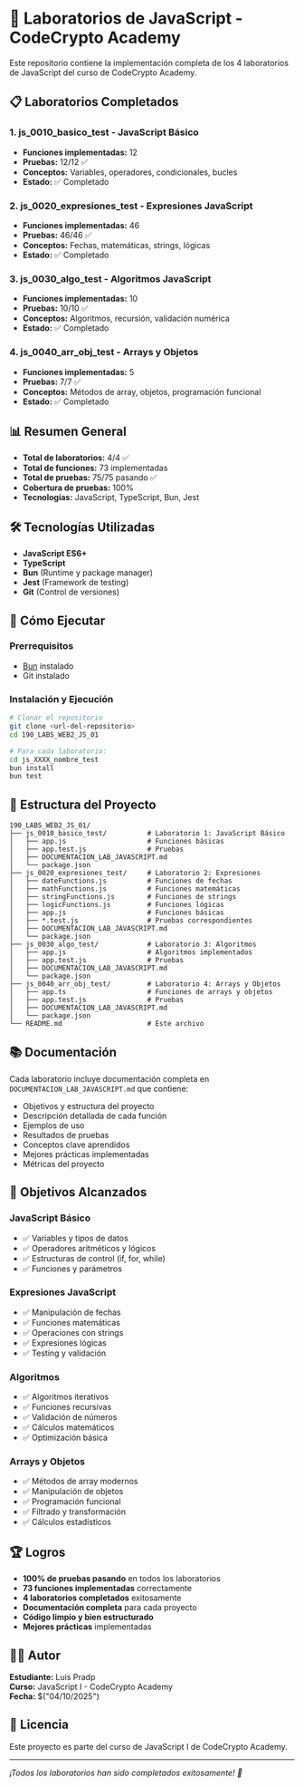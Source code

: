# 🚀 Laboratorios de JavaScript - CodeCrypto Academy

Este repositorio contiene la implementación completa de los 4 laboratorios de JavaScript del curso de CodeCrypto Academy.

## 📋 Laboratorios Completados

### 1. **js_0010_basico_test** - JavaScript Básico
- **Funciones implementadas:** 12
- **Pruebas:** 12/12 ✅
- **Conceptos:** Variables, operadores, condicionales, bucles
- **Estado:** ✅ Completado

### 2. **js_0020_expresiones_test** - Expresiones JavaScript
- **Funciones implementadas:** 46
- **Pruebas:** 46/46 ✅
- **Conceptos:** Fechas, matemáticas, strings, lógicas
- **Estado:** ✅ Completado

### 3. **js_0030_algo_test** - Algoritmos JavaScript
- **Funciones implementadas:** 10
- **Pruebas:** 10/10 ✅
- **Conceptos:** Algoritmos, recursión, validación numérica
- **Estado:** ✅ Completado

### 4. **js_0040_arr_obj_test** - Arrays y Objetos
- **Funciones implementadas:** 5
- **Pruebas:** 7/7 ✅
- **Conceptos:** Métodos de array, objetos, programación funcional
- **Estado:** ✅ Completado

## 📊 Resumen General

- **Total de laboratorios:** 4/4 ✅
- **Total de funciones:** 73 implementadas
- **Total de pruebas:** 75/75 pasando ✅
- **Cobertura de pruebas:** 100%
- **Tecnologías:** JavaScript, TypeScript, Bun, Jest

## 🛠️ Tecnologías Utilizadas

- **JavaScript ES6+**
- **TypeScript**
- **Bun** (Runtime y package manager)
- **Jest** (Framework de testing)
- **Git** (Control de versiones)

## 🚀 Cómo Ejecutar

### Prerrequisitos
- [Bun](https://bun.sh/) instalado
- Git instalado

### Instalación y Ejecución

```bash
# Clonar el repositorio
git clone <url-del-repositorio>
cd 190_LABS_WEB2_JS_01

# Para cada laboratorio:
cd js_XXXX_nombre_test
bun install
bun test
```

## 📁 Estructura del Proyecto

```
190_LABS_WEB2_JS_01/
├── js_0010_basico_test/          # Laboratorio 1: JavaScript Básico
│   ├── app.js                    # Funciones básicas
│   ├── app.test.js               # Pruebas
│   ├── DOCUMENTACION_LAB_JAVASCRIPT.md
│   └── package.json
├── js_0020_expresiones_test/     # Laboratorio 2: Expresiones
│   ├── dateFunctions.js          # Funciones de fechas
│   ├── mathFunctions.js          # Funciones matemáticas
│   ├── stringFunctions.js        # Funciones de strings
│   ├── logicFunctions.js         # Funciones lógicas
│   ├── app.js                    # Funciones básicas
│   ├── *.test.js                 # Pruebas correspondientes
│   ├── DOCUMENTACION_LAB_JAVASCRIPT.md
│   └── package.json
├── js_0030_algo_test/            # Laboratorio 3: Algoritmos
│   ├── app.js                    # Algoritmos implementados
│   ├── app.test.js               # Pruebas
│   ├── DOCUMENTACION_LAB_JAVASCRIPT.md
│   └── package.json
├── js_0040_arr_obj_test/         # Laboratorio 4: Arrays y Objetos
│   ├── app.ts                    # Funciones de arrays y objetos
│   ├── app.test.js               # Pruebas
│   ├── DOCUMENTACION_LAB_JAVASCRIPT.md
│   └── package.json
└── README.md                     # Este archivo
```

## 📚 Documentación

Cada laboratorio incluye documentación completa en `DOCUMENTACION_LAB_JAVASCRIPT.md` que contiene:

- Objetivos y estructura del proyecto
- Descripción detallada de cada función
- Ejemplos de uso
- Resultados de pruebas
- Conceptos clave aprendidos
- Mejores prácticas implementadas
- Métricas del proyecto

## 🎯 Objetivos Alcanzados

### JavaScript Básico
- ✅ Variables y tipos de datos
- ✅ Operadores aritméticos y lógicos
- ✅ Estructuras de control (if, for, while)
- ✅ Funciones y parámetros

### Expresiones JavaScript
- ✅ Manipulación de fechas
- ✅ Funciones matemáticas
- ✅ Operaciones con strings
- ✅ Expresiones lógicas
- ✅ Testing y validación

### Algoritmos
- ✅ Algoritmos iterativos
- ✅ Funciones recursivas
- ✅ Validación de números
- ✅ Cálculos matemáticos
- ✅ Optimización básica

### Arrays y Objetos
- ✅ Métodos de array modernos
- ✅ Manipulación de objetos
- ✅ Programación funcional
- ✅ Filtrado y transformación
- ✅ Cálculos estadísticos

## 🏆 Logros

- **100% de pruebas pasando** en todos los laboratorios
- **73 funciones implementadas** correctamente
- **4 laboratorios completados** exitosamente
- **Documentación completa** para cada proyecto
- **Código limpio y bien estructurado**
- **Mejores prácticas** implementadas

## 👨‍💻 Autor

**Estudiante:** Luis Pradp  
**Curso:** JavaScript I - CodeCrypto Academy  
**Fecha:** $("04/10/2025")

## 📄 Licencia

Este proyecto es parte del curso de JavaScript I de CodeCrypto Academy.

---

*¡Todos los laboratorios han sido completados exitosamente! 🎉*
